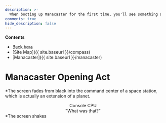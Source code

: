 ```yaml
---
description: >-
  When booting up Manacaster for the first time, you'll see something amazing. Read all about what happens here.
comments: true
hide_description: false
---
```


**Contents**
* [Back `home`](http://acord-robotics.github.io)
* [Site Map]({{ site.baseurl }}/compass)
* [Manacaster]({{ site.baseurl }}/manacaster)

# Manacaster Opening Act
*The screen fades from black into the command center of a space station, which is actually an extension of a planet. 
<center> Console CPU </center>
<center> "What was that?" </center>
*The screen shakes 